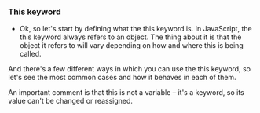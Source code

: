 ### This keyword


- Ok, so let's start by defining what the this keyword is. In JavaScript, the this keyword always refers to an object. The thing about it is that the object it refers to will vary depending on how and where this is being called.

And there's a few different ways in which you can use the this keyword, so let's see the most common cases and how it behaves in each of them.

An important comment is that this is not a variable – it's a keyword, so its value can't be changed or reassigned.
